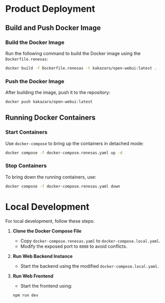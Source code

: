 # Product Deployment

## Build and Push Docker Image

### Build the Docker Image
Run the following command to build the Docker image using the `Dockerfile.renesas`:

```bash
docker build -f Dockerfile.renesas -t kakazaro/open-webui:latest .
```  

### Push the Docker Image
After building the image, push it to the repository:

```bash
docker push kakazaro/open-webui:latest
```  

## Running Docker Containers

### Start Containers
Use `docker-compose` to bring up the containers in detached mode:

```bash
docker compose -f docker-compose.renesas.yaml up -d
```  

### Stop Containers
To bring down the running containers, use:

```bash
docker compose -f docker-compose.renesas.yaml down
```  

# Local Development

For local development, follow these steps:

1. **Clone the Docker Compose File**
    - Copy `docker-compose.renesas.yaml` to `docker-compose.local.yaml`.
    - Modify the exposed port to `8080` to avoid conflicts.

2. **Run Web Backend Instance**
    - Start the backend using the modified `docker-compose.local.yaml`.

3. **Run Web Frontend**
    - Start the frontend using:

   ```bash
   npm run dev
   ```